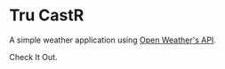 # Tru CastR

A simple weather application using [Open Weather's API](https://openweathermap.org/api).

Check It Out.

